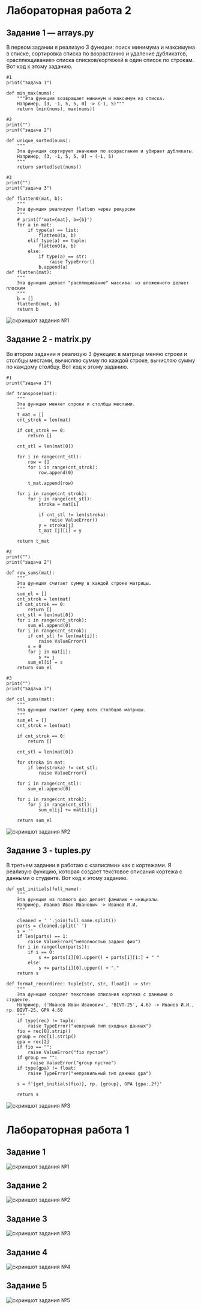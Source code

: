 # Лабораторная работа 2
## Задание 1 — arrays.py
В первом задании я реализую 3 функции: поиск минимума и максимума в списке, сортировка списка по возрастанию и удаление дубликатов, «расплющивание» списка списков/кортежей в один список по строкам.
Вот код к этому заданию.

```
#1
print("задача 1")

def min_max(nums):
    """Эта функция возвращает минимум и максимум из списка.
    Например, [3, -1, 5, 5, 0] -> (-1, 5)"""
    return (min(nums), max(nums))

#2
print("")
print("задача 2")

def unique_sorted(nums):
    """
    Эта функция сортирует значения по возрастанию и убирает дубликаты.
    Например, [3, -1, 5, 5, 0] → (-1, 5)
    """
    return sorted(set(nums))

#3
print("")
print("задача 3")

def flatten0(mat, b):
    """
    Эта функция реализует flatten через рекурсию 
    """
    # print(f'mat={mat}, b={b}')
    for a in mat:
        if type(a) == list:
            flatten0(a, b)
        elif type(a) == tuple:
            flatten0(a, b)
        else:
            if type(a) == str:
                raise TypeError()
            b.append(a)
def flatten(mat):
    """
    Эта функция делает "расплющивание" массива: из вложенного делает плоским
    """
    b = []
    flatten0(mat, b)
    return b
```
![скриншот задания №1](./images/lab02/img01.png)


## Задание 2 - matrix.py
Во втором задании я реализую 3 функции: в матрице меняю строки и столбцы местами, вычисляю сумму по каждой строке, вычисляю сумму по каждому столбцу.
Вот код к этому заданию.

```
#1
print("задача 1")

def transpose(mat):
    """
    Эта функция меняет строки и столбцы местами.
    """
    t_mat = []
    cnt_strok = len(mat) 
    
    if cnt_strok == 0:
        return []
    
    cnt_stl = len(mat[0]) 
    
    for i in range(cnt_stl):
        row = []
        for i in range(cnt_strok):
            row.append(0)

        t_mat.append(row)

    for i in range(cnt_strok):
        for j in range(cnt_stl):
            stroka = mat[i]

            if cnt_stl != len(stroka):
                raise ValueError()
            y = stroka[j]
            t_mat [j][i] = y
    
    return t_mat

#2
print("")
print("задача 2")

def row_sums(mat):
    """
    Эта функция считает сумму в каждой строке матрицы.
    """
    sum_el = []
    cnt_strok = len(mat)
    if cnt_strok == 0:
        return []
    cnt_stl = len(mat[0]) 
    for i in range(cnt_strok):
        sum_el.append(0)
    for i in range(cnt_strok):
        if cnt_stl != len(mat[i]):
            raise ValueError()
        s = 0
        for j in mat[i]:
            s += j
        sum_el[i] = s
    return sum_el

#3
print("")
print("задача 3")

def col_sums(mat):
    """
    Эта функция считает сумму всех столбцов матрицы.
    """
    sum_el = []
    cnt_strok = len(mat)
    
    if cnt_strok == 0:
        return []
    
    cnt_stl = len(mat[0]) 

    for stroka in mat:
        if len(stroka) != cnt_stl:
            raise ValueError()
        
    for i in range(cnt_stl):
        sum_el.append(0)

    for i in range(cnt_strok):
        for j in range(cnt_stl):
            sum_el[j] += mat[i][j]
    
    return sum_el
```
![скриншот задания №2](./images/lab02/img02.png)


## Задание 3 - tuples.py
В третьем задании я работаю с «записями» как с кортежами. Я реализую функцию, которая создает текстовое описания кортежа с данными о студенте.
Вот код к этому заданию.

```
def get_initials(full_name):
    """
    Эта функция из полного фио делает фамилию + инициалы.
    Например, Иванов Иван Иванович -> Иванов И.И.
    """

    cleaned = ' '.join(full_name.split())
    parts = cleaned.split(' ')
    s = ''
    if len(parts) == 1:
        raise ValueError("неполностью задано фио")
    for i in range(len(parts)):
        if i == 0:
            s += parts[i][0].upper() + parts[i][1:] + " "
        else:
            s += parts[i][0].upper() + "."
    return s

def format_record(rec: tuple[str, str, float]) -> str:
    """
    Эта функция создает текстовое описания кортежа с данными о студенте.
    Например, ('Иванов Иван Иванович', 'BIVT-25', 4.6) -> Иванов И.И., гр. BIVT-25, GPA 4.60
    """
    if type(rec) != tuple:
        raise TypeError("неверный тип входных данных")
    fio = rec[0].strip()
    group = rec[1].strip()
    gpa = rec[2]
    if fio == "":
        raise ValueError("fio пустое")
    if group == "":
         raise ValueError("group пустое")
    if type(gpa) != float:
        raise TypeError("неправильный тип данных gpa")
    
    s = f'{get_initials(fio)}, гр. {group}, GPA {gpa:.2f}'

    return s
```
![скриншот задания №3](./images/lab02/img03.png)



# Лабораторная работа 1
## Задание 1

![скриншот задания №1](./images/lab01/img01.png)


## Задание 2

![скриншот задания №2](./images/lab01/img02.png)


## Задание 3

![скриншот задания №3](./images/lab01/img03.png)


## Задание 4

![скриншот задания №4](./images/lab01/img04.png)


## Задание 5

![скриншот задания №5](./images/lab01/img05.png)